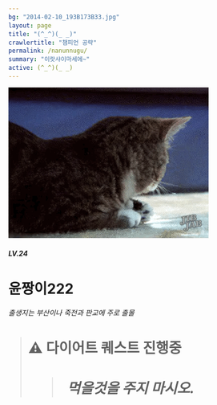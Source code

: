 ```yaml
---
bg: "2014-02-10_193B173B33.jpg"
layout: page
title: "(^_^)(_ _)"
crawlertitle: "챔피언 공략"
permalink: /nanunnugu/
summary: "이랏샤이마세에~"
active: (^_^)(_ _)
---
```



![크아앙 이미지](/assets/images/KakaoTalk_Photo_2017-08-12-15-36-54.gif)

##### LV.24 
# 윤짱이222 
###### 출생지는 부산이나 죽전과 판교에 주로 출몰 





<blockquote>
  <h1> ⚠️ 다이어트 퀘스트 진행중
  <blockquote>
  <h5>먹을것을 주지 마시오.
